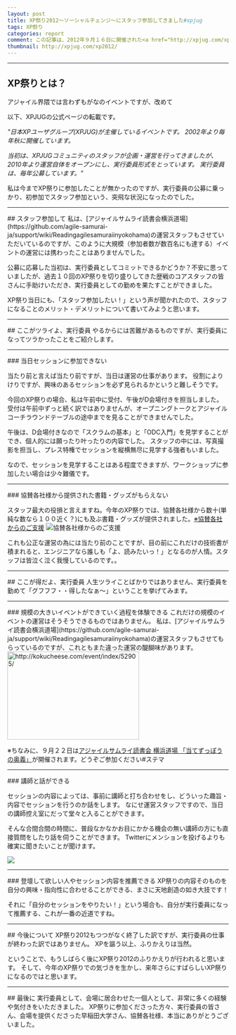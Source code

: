 ```yaml
---
layout: post
title: XP祭り2012～ソーシャルチェンジ～にスタッフ参加してきました#xpjug 
tags: XP祭り
categories: report
comment: この記事は、2012年９月１６日に開催された<a href="http://xpjug.com/xp2012/" >XP祭り2012～ソーシャルチェンジ！～</a>についての記事です。主に参加者視点ではなく、１運営スタッフとしての視点で書いています。
thumbnail: http://xpjug.com/xp2012/
---
```


-----------------


## XP祭りとは？
アジャイル界隈では言わずもがなのイベントですが、改めて

以下、XPJUGの公式ページの転載です。


<i>"日本XPユーザグループ(XPJUG)が主催しているイベントです。
2002年より毎年秋に開催しています。

当初は、XPJUGコミュニティのスタッフが企画・運営を行ってきましたが、2010年より運営自体をオープンにし、実行委員形式をとっています。 実行委員は、毎年公募しています。"
</i>
<br/>


私は今までXP祭りに参加したことが無かったのですが、実行委員の公募に乗っかり、初参加でスタッフ参加という、突飛な状況になったのでした。

<hr />
## スタッフ参加して
私は、[アジャイルサムライ読書会横浜道場](https://github.com/agile-samurai-ja/support/wiki/Readingagilesamuraiinyokohama)の運営スタッフもさせていただいているのですが、このように大規模（参加者数が数百名にも達する）イベントの運営には携わったことはありませんでした。

公募に応募した当初は、実行委員としてコミットできるかどうか？不安に思っていましたが、過去１０回のXP祭りを切り盛りしてきた歴戦のコアスタッフの皆さんに手助けいただき、実行委員としての勤めを果たすことができました。

XP祭り当日にも、「スタッフ参加したい！」という声が聞かれたので、スタッフになることのメリット・デメリットについて書いてみようと思います。


<hr />
## ここがツライよ、実行委員
やるからには苦難があるものですが、実行委員になってツラかったことをご紹介します。

<hr />
### 当日セッションに参加できない

当たり前と言えば当たり前ですが、当日は運営の仕事があります。
役割によりけりですが、興味のあるセッションを必ず見られるかというと難しそうです。

今回のXP祭りの場合、私は午前中に受付、午後がD会場付きを担当しました。
受付は午前中ずっと続く訳ではありませんが、オープニングトークとアジャイルコーチラウンドテーブルの途中までを見ることができませんでした。

午後は、D会場付きなので「スクラムの基本」と「ODC入門」を見学することができ、個人的には願ったり叶ったりの内容でした。
スタッフの中には、写真撮影を担当し、プレス特権でセッションを縦横無尽に見学する強者もいました。

なので、セッションを見学することはある程度できますが、ワークショップに参加したい場合は少々難儀です。

<hr />
### 協賛各社様から提供された書籍・グッズがもらえない

スタッフ最大の役損と言えますね。今年のXP祭りでは、協賛各社様から数十(単純な数なら１００近く？)にも及ぶ書籍・グッズが提供されました。[※協賛各社からのご支援](http://xpjug.com/xp2012-sponsor/)
![協賛各社様からのご支援](http://farm9.staticflickr.com/8031/7995736441_fd620ed66b.jpg)


これも公正な運営の為には当たり前のことですが、目の前にこれだけの技術書が積まれると、エンジニアなら誰しも「よ、読みたいっ！」となるのが人情。スタッフは皆泣く泣く我慢しているのです。。


<hr />
## ここが得だよ、実行委員
人生ツライことばかりではありません、実行委員を勤めて「グフフフ・・得したなぁ～」ということを挙げてみます。

<hr />
### 規模の大きいイベントができていく過程を体験できる
これだけの規模のイベントの運営はそうそうできるものではありません。
私は、[アジャイルサムライ読書会横浜道場](https://github.com/agile-samurai-ja/support/wiki/Readingagilesamuraiinyokohama)の運営スタッフもさせてもらっているのですが、これともまた違った運営の醍醐味があります。

<a href="http://kokucheese.com/event/index/52905/">
<img title="9月20日 アジャイルサムライ読書会 横浜道場「当てずっぽうの奥義」" src="http://capture.heartrails.com/300x200/cool?http://kokucheese.com/event/index/52905/" alt="http://kokucheese.com/event/index/52905/" width="300" height="200" />
</a>

※ちなみに、９月２２日は[アジャイルサムライ読書会 横浜道場 「当てずっぽうの奥義」](http://kokucheese.com/event/index/52905/)が開催されます。どうぞご参加ください#ステマ


<hr />
### 講師と話ができる

セッションの内容によっては、事前に講師と打ち合わせをし、どういった趣旨・内容でセッションを行うのか話をします。
なにせ運営スタッフですので、当日の講師控え室にだって堂々と入ることができます。

そんな合間合間の時間に、普段なかなかお目にかかる機会の無い講師の方にも直接質問をしたり話を伺うことができます。
Twitterにメンションを投げるよりも確実に聞きたいことが聞けます。

<a target='_blank' title='豪華アジャイルコーチ陣' href='http://twitter.yfrog.com/kl9tncenj'><img src='http://desmond.yfrog.com/Himg741/scaled.php?tn=0&server=741&filename=9tncen.jpg&xsize=640&ysize=640' border='0'/>
</a>


<hr />
### 登壇して欲しい人やセッション内容を推薦できる
XP祭りの内容そのものを自分の興味・指向性に合わせることができる、まさに天地創造の如き大技です！

それに「自分のセッションをやりたい！」という場合も、自分が実行委員になって推薦する、これが一番の近道ですね。


<hr />
## 今後について
XP祭り2012もつつがなく終了した訳ですが、実行委員の仕事が終わった訳ではありません。
XPを謳う以上、ふりかえりは当然。

ということで、もうしばらく後にXP祭り2012のふりかえりが行われると思います。
そして、今年のXP祭りでの気づきを生かし、来年さらにすばらしいXP祭りになるのではと思います。

<hr />
## 最後に
実行委員として、会場に居合わせた一個人として、非常に多くの経験や気付きをいただきました。
XP祭りに参加くださった方々、実行委員の皆さん、会場を提供くださった早稲田大学さん、協賛各社様、本当にありがとうございました。
